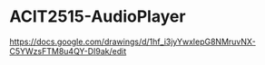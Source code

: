 # ACIT2515-AudioPlayer
 
https://docs.google.com/drawings/d/1hf_i3jyYwxlepG8NMruvNX-C5YWzsFTM8u4QY-DI9ak/edit
